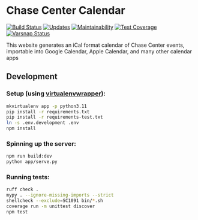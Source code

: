 # Chase Center Calendar

[![Build Status](https://drone.albertyw.com/api/badges/albertyw/chase-center-calendar/status.svg)](https://drone.albertyw.com/albertyw/chase-center-calendar)
[![Updates](https://pyup.io/repos/github/albertyw/chase-center-calendar/shield.svg)](https://pyup.io/repos/github/albertyw/chase-center-calendar/)
[![Maintainability](https://api.codeclimate.com/v1/badges/0881f70f35acc2b901f8/maintainability)](https://codeclimate.com/github/albertyw/chase-center-calendar/maintainability)
[![Test Coverage](https://api.codeclimate.com/v1/badges/0881f70f35acc2b901f8/test_coverage)](https://codeclimate.com/github/albertyw/chase-center-calendar/test_coverage)
[![Varsnap Status](https://www.varsnap.com/project/e671c842-e385-4ce0-a321-7d8659906c68/varsnap_badge.svg)](https://www.varsnap.com/project/e671c842-e385-4ce0-a321-7d8659906c68/)

This website generates an iCal format calendar of Chase Center events, importable into
Google Calendar, Apple Calendar, and many other calendar apps

Development
-----------

### Setup (using [virtualenvwrapper](https://virtualenvwrapper.readthedocs.io/en/latest/)):

```bash
mkvirtualenv app -p python3.11
pip install -r requirements.txt
pip install -r requirements-test.txt
ln -s .env.development .env
npm install
```

### Spinning up the server:

```bash
npm run build:dev
python app/serve.py
```

### Running tests:

```bash
ruff check .
mypy . --ignore-missing-imports --strict
shellcheck --exclude=SC1091 bin/*.sh
coverage run -m unittest discover
npm test
```
